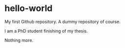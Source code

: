 # hello-world
My first Github repository. A dummy repository of course.

I am a PhD student finishing of my thesis.

Nothing more.

